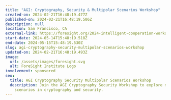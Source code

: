 ```yaml
---
title: "AGI: Cryptography, Security & Multipolar Scenarios Workshop"
created-on: 2024-02-21T16:48:19.477Z
published-on: 2024-02-21T16:48:19.506Z
description: null
location: San Francisco, CA
external-link: https://foresight.org/2024-intelligent-cooperation-workshop/
start-date: 2024-05-14T15:48:19.518Z
end-date: 2024-05-15T15:48:19.530Z
slug: agi-cryptography-security-multipolar-scenarios-workshop
updated-on: 2024-02-21T16:48:19.493Z
image:
  url: /assets/images/foresight.svg
  alt: ForeSight Institute Logo
involvement: sponsored
seo:
  title: AGI Cryptography Security Multipolar Scenarios Workshop
  description: Join the AGI Cryptography Security Workshop to explore multipolar
    scenarios in cryptography and security.
---
```

